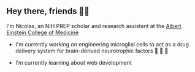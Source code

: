 ## Hey there, friends 👋🏽

I'm Nicolas, an NIH PREP scholar and research assistant at the [Albert Einstein College of Medicine](https://einstein.yu.edu/)

- I'm currently working on engineering microglial cells to act as a drug delivery system for brain-derived neurotrophic factors 🧫 🧬 🧠

- I’m currently learning about web development
